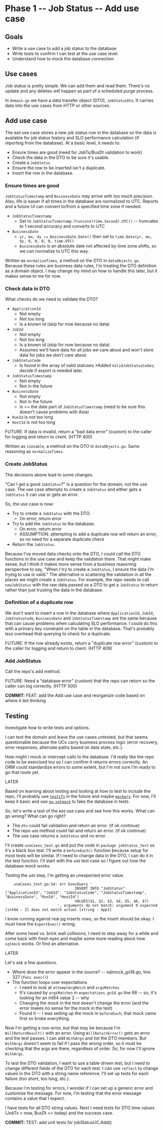 # Phase 1 -- Job Status -- Add use case

## Goals

* Write a use case to add a job status to the database
* Write tests to confirm I can test at the use case level
* Understand how to mock the database connection

## Use cases

Job status is pretty simple. We can add them and read them. There's no update and any deletes will happen as part of a scheduled purge process.

In `domain.go` we have a data transfer object (DTO), `JobStatusDto`. It carries data into the use cases from HTTP or other sources.

## Add use case

The `Add` use case stores a new job status row in the database so the data is available for job status history and SLO performance calculation (if reporting from the database). At a basic level, it needs to:

* Ensure times are good (need for JobTs/BusDt validation to work)
* Check the data in the DTO to be sure it's usable.
* Create a `JobStatus`
* Ensure the row to be inserted isn't a duplicate.
* Insert the row in the database.

### Ensure times are good

`JobStatusTimestamp` and `BusinessDate` may arrive with too much precision. Also, life is easier if all times in the database are normalized to UTC. Reports and a future UI can convert to/from a specified time zone if needed.

* `JobStatusTimestamp`
  * Set to `JobStatusTimestamp.Truncate(time.Second).UTC()` -- truncates to 1 second accuracy and converts to UTC
* `BusinessDate`
  * `yr, mo, dy := BusinessDate.Date()` then set to `time.Date(yr, mo, dy, 0, 0, 0, 0, time.UTC)`
  * `BusinessDate` is an absolute date not affected by time zone shifts, so we can normalize to UTC this way.

Written as `normalizeTimes`, a method on the DTO in `dataObjects.go`. Because these rules are business data rules, I'm treating the DTO definition as a domain object. I may change my mind on how to handle this later, but it makes sense to me for now.

### Check data in DTO

What checks do we need to validate the DTO?

* `ApplicationId`
  * Not empty
  * Not too long
  * Is a known id (skip for now because no data)
* `JobId`
  * Not empty
  * Not too long
  * Is a known id (skip for now because no data)
  * Assumes we'll have data for all jobs we care about and won't store data for jobs we don't care about
* `JobStatusCode`
  * Is found in the array of valid statuses
  *Added `ValidJobStatusCodes`; decide if export is needed later.
* `JobStatusTimestamp`
  * Not empty
  * Not in the future
* `BusinessDate`
  * Not empty
  * Not in the future
  * Is <= the date part of `JobStatusTimestamp` (need to be sure this doesn't cause problems with Asia)
* `RunId` is not too long
* `HostId` is not too long

FUTURE: If data is invalid, return a "bad data error" (custom) to the caller for logging and return to client. (HTTP 400)

Written as `isUsable`, a method on the DTO in `dataObjects.go`. Same reasoning as `normalizeTimes`.

### Create JobStatus

The decisions above lead to some changes.

"Can I get a good `JobStatus`?" is a question for the domain, not the use case. The use case attempts to create a `JobStatus` and either gets a `JobStatus` it can use or gets an error.

So, the use case is now:

* Try to create a `JobStatus` with the DTO.
  * On error, return error
* Try to add the `JobStatus` to the database.
  * On error, return error
  * ASSUMPTION: attempting to add a duplicate row will return an error, so no need for a separate duplicate check
* Return the `JobStatus`.

Because I've moved data checks onto the DTO, I could call the DTO functions in the use case and keep the validation there. That might make sense, but I think it makes more sense from a business reasoning perspective to say, "When I try to create a `JobStatus`, I ensure the data I'm trying to use is valid." The alternative is scattering the validation in all the places we might create a `JobStatus`. For example, the repo needs to call `newJobStatus` with the raw data passed as a DTO to get a `JobStatus` to return rather than just trusting the data in the database.

### Definition of a duplicate row

We don't want to insert a row in the database where `ApplicationId`, `JobId`, `JobStatusCode`, `BusinessDate` and `JobStatusTimestamp` are the same because that can cause problems when calculating SLO performance. I could do this with a primary key constraint on the table in the database. That's probably less overhead that querying to check for a duplicate.

FUTURE: If the row already exists, return a "duplicate row error" (custom) to the caller for logging and return to client. (HTTP 409)

### Add JobStatus

Call the repo's add method.

FUTURE: Need a "database error" (custom) that the repo can return so the caller can log correctly. (HTTP 500)

**COMMIT:** FEAT: add the Add use case and reorganize code based on where it led thinking

## Testing

Investigate how to write tests and options.

I can test the domain and leave the use cases untested, but that seems questionable because the UCs carry business process logic (error recovery, error responses, alternate paths based on data state, etc.).

How might I mock or intercept calls to the database. I'd really like the repo code to be exercised too so I can confirm it returns errors correctly. An ORM could standardize errors to some extent, but I'm not sure I'm ready to go that route yet.

LATER

Based on learning about testing and looking at how to test to include the repo, I'll probably use [`testify`](https://github.com/stretchr/testify) in the future and maybe [`mockery`](https://vektra.github.io/mockery/installation/). For now, I'll keep it basic and use [`go-sqlmock`](https://github.com/DATA-DOG/go-sqlmock) to fake the database in tests.

So, let's write a test of the `Add` use case and see how this works. What can go wrong? What can go right?

* The `dto` could fail validation and return an error. (if ok continue)
* The repo `add` method could fail and return an error. (if ok continue)
* The use case returns a `JobStatus` and no error.

I'll create `useCases_test.go` and put the code in `package jobStatus_test` so it's a black box test. I'll write a `beforeEach()` function because setup for most tests will be similar. If I need to change data in the DTO, I can do it in the test function. I'll start with the `add` test case so I figure out how the database mock works.

Testing the `add` step, I'm getting an unexpected error value:

```
    useCases_test.go:54: err ExecQuery '
                                INSERT INTO "JobStatus" ("ApplicationId", "JobId", "JobStatusCode", "JobStatusTimestamp", "BusinessDate", "RunId", "HostId")
                                VALUES($1, $2, $3, $4, $5, $6, $7)
                        ', arguments do not match: argument 0 expected [int64 - 2] does not match actual [string - App1]
```

I know running against real pg inserts rows, so the insert should be okay. I must have the `ExpectExec()` wrong.

After some head vs. brick wall collisions, I need to step away for a while and come back with fresh eyes and maybe some more reading about how `sqlmock` works. Or find an alternative.

LATER

Let's ask a few questions.

* Where does the error appear in the source? -- sqlmock_go18.go, line 327 (`func exec()`)
* The function loops over expectations
  * I need to look at `attemptArgMatch` and `argsMatches`
  * It's caused by `argsMatches` in `expectations_go18.go` line 68 -- so, it's looking for an int64 value 2 -- why
  * Changing the mock in the test doesn't change the error (and the error makes no sense for the mock in the test)
  * Found it -- I was setting up the mock in `beforeEach`; that mock came first so broke everything.

Now I'm getting a non-error, but that may be because I'm `WillReturnResult()` with an error. Using `WillReturnError()` gets an error and the test passes. I can add `WithArgs` and list the DTO members. But `WithArgs` doesn't seem to fail if I pass the wrong order, so it must be checking that the args are there, regardless of order. So, for now I'll ignore `WithArgs`.

To test the DTO validation, I want to use a table driven test, but I need to change different fields of the DTO for each test. I can use `reflect` to change values in the DTO with a string name reference. I'll set up tests for each failure (too short, too long, etc.).

Because I'm testing for errors, I wonder if I can set up a generic error and customize the message. For now, I'm testing that the error message contains a value that I expect.

I have tests for all DTO string values. Next I need tests for DTO time values (JobTs < now, BusDt <= today) and the success case.

**COMMIT:** TEST: add unit tests for jobStatusUC.Add()
